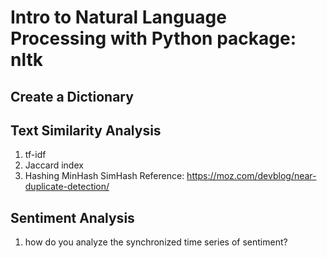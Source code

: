 # Intro to Natural Language Processing with Python package: nltk

## Create a Dictionary

## Text Similarity Analysis
1. tf-idf
2. Jaccard index
3. Hashing MinHash SimHash
Reference: https://moz.com/devblog/near-duplicate-detection/

## Sentiment Analysis
1. how do you analyze the synchronized time series of sentiment?

